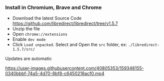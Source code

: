 ### Install in Chromium, Brave and Chrome
- Download the latest Source Code https://github.com/libredirect/libredirect/tree/v1.5.7
- Unzip the file
- Open `chrome://extensions`
- Enable `dev mode`
- Click `Load unpacked`. Select and Open the `src` folder, ex: `./libredirect-1.5.7/src/`

Updates are automatic

https://user-images.githubusercontent.com/40805353/159348155-0340bbbf-74a5-4d70-8bf8-c6450218acf0.mp4
